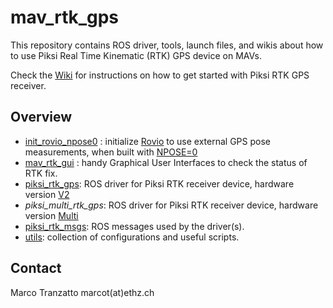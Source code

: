 mav_rtk_gps
======

This repository contains ROS driver, tools, launch files, and wikis about how to use Piksi Real Time Kinematic (RTK) GPS device on MAVs.

Check the [Wiki](https://github.com/ethz-asl/mav_rtk_gps/wiki) for instructions on how to get started with Piksi RTK GPS receiver.

Overview
------
- [init_rovio_npose0](https://github.com/ethz-asl/mav_rtk_gps/tree/master/init_rovio_npose0) : initialize [Rovio](https://github.com/ethz-asl/rovio) to use external GPS pose measurements, when built with [NPOSE=0](https://github.com/ethz-asl/rovio/wiki/Configuration#build-configuration)
- [mav_rtk_gui](https://github.com/ethz-asl/mav_rtk_gps/tree/master/mav_rtk_gui) : handy Graphical User Interfaces to check the status of RTK fix.
- [piksi_rtk_gps](https://github.com/ethz-asl/mav_rtk_gps/tree/master/piksi_rtk_gps): ROS driver for Piksi RTK receiver device, hardware version [V2](http://docs.swiftnav.com/pdfs/piksi_datasheet_v2.3.1.pdf)
- *piksi_multi_rtk_gps*: ROS driver for Piksi RTK receiver device, hardware version [Multi](https://www.swiftnav.com/piksi-multi)
- [piksi_rtk_msgs](https://github.com/ethz-asl/mav_rtk_gps/tree/master/piksi_rtk_msgs): ROS messages used by the driver(s).
- [utils](https://github.com/ethz-asl/mav_rtk_gps/tree/master/utils): collection of configurations and useful scripts.

Contact
-------
Marco Tranzatto marcot(at)ethz.ch

